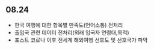 ## 08.24

- 한국 여행에 대한 항목별 만족도(언어소통) 전처리 
- 출입국 관련 데이터 전처리(외래 입국자 연령대,목적)
- 포스트 코로나 이후 전세계 해외여행 선호도 및 선호국가 파악

